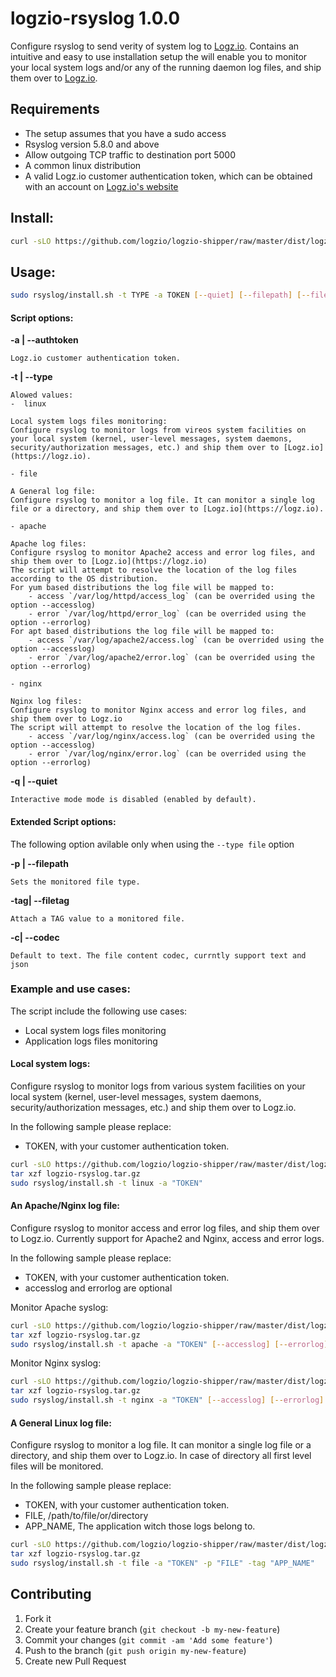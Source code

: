 # logzio-rsyslog 1.0.0

Configure rsyslog to send verity of system log to [Logz.io](https://logz.io).
Contains an intuitive and easy to use installation setup the will enable you to monitor your local system logs and/or any of the running daemon log files, and ship them over to [Logz.io](https://logz.io).  

## Requirements
 - The setup assumes that you have a sudo access
 - Rsyslog version 5.8.0 and above
 - Allow outgoing TCP traffic to destination port 5000
 - A common linux distribution
 - A valid Logz.io customer authentication token, which can be obtained with an account on [Logz.io's website](https://logz.io)

## Install:
```bash
curl -sLO https://github.com/logzio/logzio-shipper/raw/master/dist/logzio-rsyslog.tar.gz ; tar xzf logzio-rsyslog.tar.gz
```

## Usage:

```bash
sudo rsyslog/install.sh -t TYPE -a TOKEN [--quiet] [--filepath] [--filetag] [--accesslog] [--errorlog] 
```

#### Script options:

**-a | --authtoken** 
	
	Logz.io customer authentication token.

**-t | --type** 
	
	Alowed values:
	-  linux
	
	Local system logs files monitoring:
	Configure rsyslog to monitor logs from vireos system facilities on your local system (kernel, user-level messages, system daemons, security/authorization messages, etc.) and ship them over to [Logz.io](https://logz.io).

	- file

	A General log file:
	Configure rsyslog to monitor a log file. It can monitor a single log file or a directory, and ship them over to [Logz.io](https://logz.io).

	- apache

	Apache log files:
	Configure rsyslog to monitor Apache2 access and error log files, and ship them over to [Logz.io](https://logz.io)
	The script will attempt to resolve the location of the log files according to the OS distribution.
	For yum based distributions the log file will be mapped to:
		- access `/var/log/httpd/access_log` (can be overrided using the option --accesslog)
		- error `/var/log/httpd/error_log` (can be overrided using the option --errorlog)
	For apt based distributions the log file will be mapped to:
		- access `/var/log/apache2/access.log` (can be overrided using the option --accesslog)
		- error `/var/log/apache2/error.log` (can be overrided using the option --errorlog)

	- nginx

	Nginx log files:
	Configure rsyslog to monitor Nginx access and error log files, and ship them over to Logz.io
	The script will attempt to resolve the location of the log files.
		- access `/var/log/nginx/access.log` (can be overrided using the option --accesslog)
		- error `/var/log/nginx/error.log` (can be overrided using the option --errorlog)

**-q | --quiet** 

	Interactive mode mode is disabled (enabled by default).

#### Extended Script options:

The following option avilable only when using the `--type file` option

**-p | --filepath** 

	Sets the monitored file type.

**-tag| --filetag** 
	
	Attach a TAG value to a monitored file.

**-c| --codec** 
	
	Default to text. The file content codec, currntly support text and json


### Example and use cases:

The script include the following use cases: 
- Local system logs files monitoring
- Application logs files monitoring

#### Local system logs:

Configure rsyslog to monitor logs from various system facilities on your local system (kernel, user-level messages, system daemons, security/authorization messages, etc.) and ship them over to Logz.io.

In the following sample please replace:
 - TOKEN, with your customer authentication token.

```bash
curl -sLO https://github.com/logzio/logzio-shipper/raw/master/dist/logzio-rsyslog.tar.gz
tar xzf logzio-rsyslog.tar.gz
sudo rsyslog/install.sh -t linux -a "TOKEN"
```

#### An Apache/Nginx log file:

Configure rsyslog to monitor access and error log files, and ship them over to Logz.io. 
Currently support for Apache2 and Nginx, access and error logs.

In the following sample please replace:
 - TOKEN, with your customer authentication token.
 - accesslog and errorlog are optional

Monitor Apache syslog:

```bash
curl -sLO https://github.com/logzio/logzio-shipper/raw/master/dist/logzio-rsyslog.tar.gz
tar xzf logzio-rsyslog.tar.gz
sudo rsyslog/install.sh -t apache -a "TOKEN" [--accesslog] [--errorlog]
```

Monitor Nginx syslog:

```bash
curl -sLO https://github.com/logzio/logzio-shipper/raw/master/dist/logzio-rsyslog.tar.gz
tar xzf logzio-rsyslog.tar.gz
sudo rsyslog/install.sh -t nginx -a "TOKEN" [--accesslog] [--errorlog] 
```

#### A General Linux log file:

Configure rsyslog to monitor a log file. It can monitor a single log file or a directory, and ship them over to Logz.io.
In case of directory all first level files will be monitored.

In the following sample please replace:
 - TOKEN, with your customer authentication token.
 - FILE, /path/to/file/or/directory
 - APP_NAME, The application witch those logs belong to.

```bash
curl -sLO https://github.com/logzio/logzio-shipper/raw/master/dist/logzio-rsyslog.tar.gz
tar xzf logzio-rsyslog.tar.gz
sudo rsyslog/install.sh -t file -a "TOKEN" -p "FILE" -tag "APP_NAME" 
```


## Contributing

1. Fork it
2. Create your feature branch (`git checkout -b my-new-feature`)
3. Commit your changes (`git commit -am 'Add some feature'`)
4. Push to the branch (`git push origin my-new-feature`)
5. Create new Pull Request
